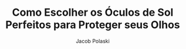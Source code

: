 ---
title: "Como Escolher os Óculos de Sol Perfeitos para Proteger seus Olhos"
description: "Guia Completo para Garantir Estilo e Proteção UV Adequada"
author: "Jacob Polaski"
authorImage: "../../images/avatar.png"
authorImageAlt: "Avatar Description"
pubDate: 2024-03-22
cardImage: "../../images/services/consultaocular1.jpg"
cardImageAlt: "Top view mechanical tools arrangement"
readTime: 4
tags: ["visao", "saude", "optica" ]
contents: [
        "Com a chegada dos dias ensolarados, é fundamental proteger nossos olhos dos raios ultravioleta (UV) prejudiciais. Os óculos de sol não são apenas um acessório de moda, mas também desempenham um papel crucial na preservação da saúde ocular. Neste artigo, vamos explorar como escolher os óculos de sol perfeitos para garantir a proteção adequada dos olhos e o estilo pessoal.",
        "1. Por que a Proteção UV é Importante:
        Os raios UV do sol podem causar danos aos olhos, contribuindo para problemas como catarata, degeneração macular e pterígio. Portanto, é essencial investir em óculos de sol que ofereçam proteção UV adequada.",
        "2. Fatores a Considerar ao Escolher Óculos de Sol:",
        "Filtro UV: Procure por óculos de sol que ofereçam proteção contra 100% dos raios UVA e UVB.
        Tamanho das Lentes: Escolha óculos com lentes grandes ou envolventes para garantir uma cobertura máxima dos olhos e da área ao redor.
        Material das Lentes: Opte por lentes de alta qualidade, como policarbonato ou cristal, que ofereçam clareza óptica e resistência a impactos.
        Cor das Lentes: Lentes de cor mais escura não necessariamente oferecem melhor proteção UV. Lentes cinzas ou verdes podem ser uma boa opção, pois proporcionam uma visão mais natural das cores.
        Ajuste e Conforto: Certifique-se de que os óculos se ajustem confortavelmente ao rosto, sem pressionar o nariz ou as têmporas.",
        "3. Estilos e Tendências:
        Os óculos de sol vêm em uma variedade de estilos e designs, permitindo que você escolha aquele que melhor se adapte ao seu estilo pessoal. Desde os clássicos Aviadores até os modernos Wayfarers, há uma infinidade de opções para todos os gostos e preferências.",
        "4. Marcas de Confiança:
        Ao escolher seus óculos de sol, opte por marcas reconhecidas pela qualidade e pela proteção UV garantida. Marcas como Ray-Ban, Oakley e Maui Jim são conhecidas por oferecer óculos de sol de alta qualidade com excelente proteção UV.",
        "5. Cuidados e Manutenção:
        Para garantir a eficácia contínua da proteção UV, é importante cuidar adequadamente dos seus óculos de sol. Limpe regularmente as lentes com um pano macio e evite deixá-los expostos a altas temperaturas ou substâncias abrasivas.",
        "Conclusão
        Escolher os óculos de sol certos vai além do estilo - é uma questão de proteger a saúde dos seus olhos. Certifique-se de investir em óculos de sol de qualidade, que ofereçam proteção UV adequada e se ajustem confortavelmente ao seu rosto. Com os óculos de sol adequados, você pode desfrutar do sol com segurança e estilo durante todo o ano."
]
---